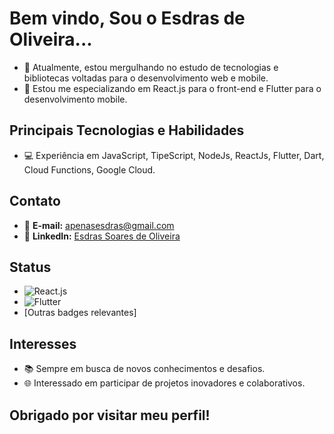 # Bem vindo, Sou o Esdras de Oliveira...
- 🔭 Atualmente, estou mergulhando no estudo de tecnologias e bibliotecas voltadas para o desenvolvimento web e mobile.
- 🌱 Estou me especializando em React.js para o front-end e Flutter para o desenvolvimento mobile.

## Principais Tecnologias e Habilidades
- 💻 Experiência em JavaScript, TipeScript, NodeJs, ReactJs, Flutter, Dart, Cloud Functions, Google Cloud.
<!-- - 🚀 Projetos notáveis: [Se você tiver projetos interessantes, destaque-os aqui.]-->

## Contato
- 📧 **E-mail:** [apenasesdras@gmail.com](mailto:apenasesdras@gmail.com)
- 🔗 **LinkedIn:** [Esdras Soares de Oliveira](https://www.linkedin.com/in/esdrasdeoliveira/)

## Status
- ![React.js](https://img.shields.io/badge/React.js-Expert-blue?style=for-the-badge&logo=react)
- ![Flutter](https://img.shields.io/badge/Flutter-Intermediate-blue?style=for-the-badge&logo=flutter)
- [Outras badges relevantes]

<!-- ## Contribuições e Estatísticas
- 📊 [Adicione estatísticas do seu perfil, como número de contribuições, linguagens mais usadas, etc.]

//## Projetos Recentes
// [Destaque alguns projetos recentes em que tenha trabalhado ou que considera importantes. Inclua links para os repositórios.]
-->
## Interesses
- 📚 Sempre em busca de novos conhecimentos e desafios.
- 🌐 Interessado em participar de projetos inovadores e colaborativos.
<!--
## Redes Sociais
[Se você tiver outras redes sociais relevantes para sua área, inclua-as aqui.]
-->

## Obrigado por visitar meu perfil!
<!--[Adicione uma mensagem de agradecimento para quem visita o seu perfil.]-->
